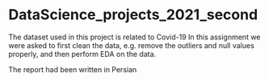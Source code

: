 # DataScience_projects_2021_second

The dataset used in this project is related to Covid-19
In this assignment we were asked to first clean the data, e.g. remove the outliers and null values properly, and then perform EDA on the data. 

The report had been written in Persian
